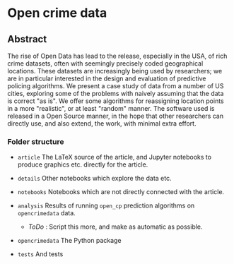 # Open crime data

## Abstract

The rise of Open Data has lead to the release, especially in the USA, of rich
crime datasets, often with seemingly precisely coded geographical locations.
These datasets are increasingly being used by researchers; we are in particular
interested in the design and evaluation of predictive policing algorithms.
We present a case study of data from a number of US cities, exploring some of
the problems with naively assuming that the data is correct "as is".  We offer
some algorithms for reassigning location points in a more "realistic", or at
least "random" manner.  The software used is released in a Open Source manner,
in the hope that other researchers can directly use, and also extend, the work,
with minimal extra effort.

### Folder structure

- `article` The LaTeX source of the article, and Jupyter notebooks to produce graphics etc.
  directly for the article.

- `details` Other notebooks which explore the data etc.
- `notebooks` Notebooks which are not directly connected with the article.
- `analysis` Results of running `open_cp` prediction algorithms on `opencrimedata` data.
  - _ToDo_ : Script this more, and make as automatic as possible.

- `opencrimedata` The Python package
- `tests` And tests

